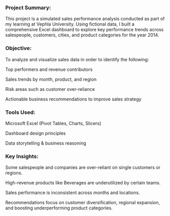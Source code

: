 ### Project Summary:

This project is a simulated sales performance analysis conducted as part of my learning at Vephla University. Using fictional data, I built a comprehensive Excel dashboard to explore key performance trends across salespeople, customers, cities, and product categories for the year 2014.

### Objective:
To analyze and visualize sales data in order to identify the following:

Top performers and revenue contributors

Sales trends by month, product, and region

Risk areas such as customer over-reliance

Actionable business recommendations to improve sales strategy

### Tools Used:
Microsoft Excel (Pivot Tables, Charts, Slicers)

Dashboard design principles

Data storytelling & business reasoning

### Key Insights:
Some salespeople and companies are over-reliant on single customers or regions.

High-revenue products like Beverages are underutilized by certain teams.

Sales performance is inconsistent across months and locations.

Recommendations focus on customer diversification, regional expansion, and boosting underperforming product categories.
